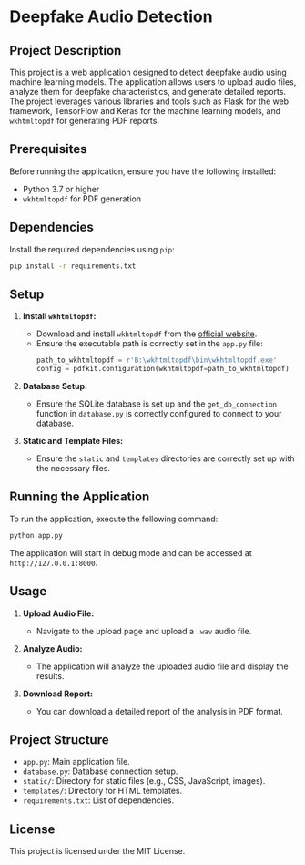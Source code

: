 # Deepfake Audio Detection

## Project Description

This project is a web application designed to detect deepfake audio using machine learning models. The application allows users to upload audio files, analyze them for deepfake characteristics, and generate detailed reports. The project leverages various libraries and tools such as Flask for the web framework, TensorFlow and Keras for the machine learning models, and `wkhtmltopdf` for generating PDF reports.

## Prerequisites

Before running the application, ensure you have the following installed:

- Python 3.7 or higher
- `wkhtmltopdf` for PDF generation

## Dependencies

Install the required dependencies using `pip`:

```bash
pip install -r requirements.txt
```

## Setup

1. **Install `wkhtmltopdf`:**
   - Download and install `wkhtmltopdf` from the [official website](https://wkhtmltopdf.org/downloads.html).
   - Ensure the executable path is correctly set in the `app.py` file:
     ```python
     path_to_wkhtmltopdf = r'B:\wkhtmltopdf\bin\wkhtmltopdf.exe'
     config = pdfkit.configuration(wkhtmltopdf=path_to_wkhtmltopdf)
     ```

2. **Database Setup:**
   - Ensure the SQLite database is set up and the `get_db_connection` function in `database.py` is correctly configured to connect to your database.

3. **Static and Template Files:**
   - Ensure the `static` and `templates` directories are correctly set up with the necessary files.

## Running the Application

To run the application, execute the following command:

```bash
python app.py
```

The application will start in debug mode and can be accessed at `http://127.0.0.1:8000`.

## Usage

1. **Upload Audio File:**
   - Navigate to the upload page and upload a `.wav` audio file.

2. **Analyze Audio:**
   - The application will analyze the uploaded audio file and display the results.

3. **Download Report:**
   - You can download a detailed report of the analysis in PDF format.

## Project Structure

- `app.py`: Main application file.
- `database.py`: Database connection setup.
- `static/`: Directory for static files (e.g., CSS, JavaScript, images).
- `templates/`: Directory for HTML templates.
- `requirements.txt`: List of dependencies.

## License

This project is licensed under the MIT License.
